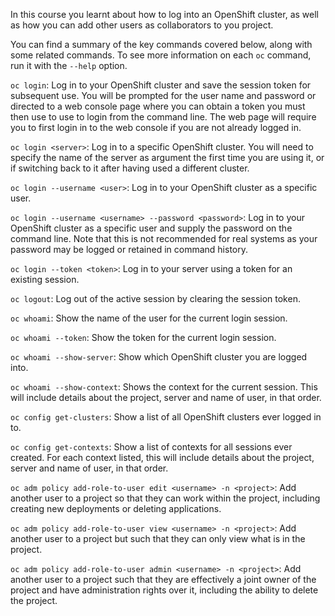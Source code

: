 In this course you learnt about how to log into an OpenShift cluster, as well as how you can add other users as collaborators to you project.

You can find a summary of the key commands covered below, along with some related commands. To see more information on each ``oc`` command, run it with the ``--help`` option.

``oc login``: Log in to your OpenShift cluster and save the session token for subsequent use. You will be prompted for the user name and password or directed to a web console page where you can obtain a token you must then use to use to login from the command line. The web page will require you to first login in to the web console if you are not already logged in.

``oc login <server>``:
    Log in to a specific OpenShift cluster. You will need to specify the name of the server as argument the first time you are using it, or if switching back to it after having used a different cluster.

``oc login --username <user>``:
    Log in to your OpenShift cluster as a specific user.

``oc login --username <username> --password <password>``:
    Log in to your OpenShift cluster as a specific user and supply the password on the command line. Note that this is not recommended for real systems as your password may be logged or retained in command history.

``oc login --token <token>``:
    Log in to your server using a token for an existing session.

``oc logout``:
    Log out of the active session by clearing the session token.

``oc whoami``:
    Show the name of the user for the current login session.

``oc whoami --token``:
    Show the token for the current login session.

``oc whoami --show-server``:
    Show which OpenShift cluster you are logged into.

``oc whoami --show-context``:
    Shows the context for the current session. This will include details about the project, server and name of user, in that order.

``oc config get-clusters``:
    Show a list of all OpenShift clusters ever logged in to.

``oc config get-contexts``:
    Show a list of contexts for all sessions ever created. For each context listed, this will include details about the project, server and name of user, in that order.

``oc adm policy add-role-to-user edit <username> -n <project>``: Add another user to a project so that they can work within the project, including creating new deployments or deleting applications.

``oc adm policy add-role-to-user view <username> -n <project>``: Add another user to a project but such that they can only view what is in the project.

``oc adm policy add-role-to-user admin <username> -n <project>``: Add another user to a project such that they are effectively a joint owner of the project and have administration rights over it, including the ability to delete the project.
